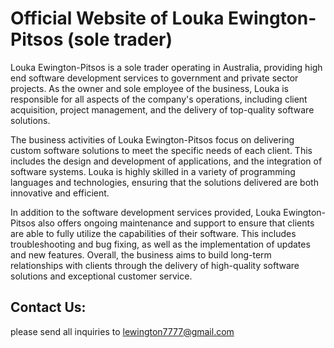 # Official Website of Louka Ewington-Pitsos (sole trader)

Louka Ewington-Pitsos is a sole trader operating in Australia, providing high end software development services to government and private sector projects. As the owner and sole employee of the business, Louka is responsible for all aspects of the company's operations, including client acquisition, project management, and the delivery of top-quality software solutions.

The business activities of Louka Ewington-Pitsos focus on delivering custom software solutions to meet the specific needs of each client. This includes the design and development of applications, and the integration of software systems. Louka is highly skilled in a variety of programming languages and technologies, ensuring that the solutions delivered are both innovative and efficient.

In addition to the software development services provided, Louka Ewington-Pitsos also offers ongoing maintenance and support to ensure that clients are able to fully utilize the capabilities of their software. This includes troubleshooting and bug fixing, as well as the implementation of updates and new features. Overall, the business aims to build long-term relationships with clients through the delivery of high-quality software solutions and exceptional customer service.

## Contact Us:

please send all inquiries to lewington7777@gmail.com
